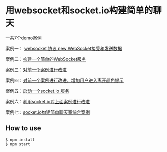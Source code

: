 
# 用websocket和socket.io构建简单的聊天

一共7个demo案例

案例一： [websocket 协议 new WebSocket接受和发送数据](demo1/)

案例二：[构建一个简单的WebSocket服务](demo2/)

案例三：[对前一个案例进行改进](demo3/)

案例四：[对前一个案例进行改进，增加用户进入离开颜色提示](demo4/)

案例五：[启动一个socket.io 服务](demo5/)

案例六：[利用socket.io对上面案例进行改进](demo6/)


案例七：[socket.io构建简单聊天室综合案例](chat/)


## How to use

```
$ npm install
$ npm start
```


